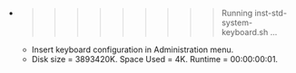 * >>>>>>>>> Running inst-std-system-keyboard.sh ...
  * Insert keyboard configuration in Administration menu.
  * Disk size = 3893420K. Space Used = 4K. Runtime = 00:00:00:01.

